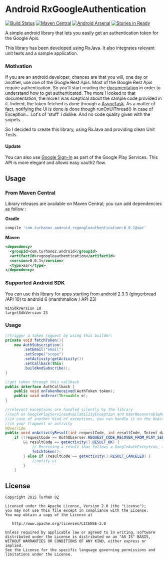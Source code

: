 # Android RxGoogleAuthentication
[![Build Status](https://travis-ci.org/TurhanOz/RxGoogleAuthentication.svg?branch=master)](https://travis-ci.org/TurhanOz/RxGoogleAuthentication)
[![Maven Central](https://img.shields.io/badge/maven--central-0.0.1-blue.svg)](http://search.maven.org/#search%7Cga%7C1%7Ca%3A%22rxgoogleauthentication%22)
[![Android Arsenal](https://img.shields.io/badge/Android%20Arsenal-RxGoogleAuthentication-brightgreen.svg?style=flat)](https://android-arsenal.com/details/1/2746)
[![Stories in Ready](https://badge.waffle.io/TurhanOz/RxGoogleAuthentication.png?label=ready&title=Ready)](https://waffle.io/TurhanOz/RxGoogleAuthentication)

A simple android library that lets you easily get an authentication token for the Google Apis.

This library has been developed using RxJava. It also integrates relevant unit tests and a sample application.

### Motivation
If you are an android developer, chances are that you will, one day or another, use one of the Google Rest Apis.
Most of the Google Rest Apis require authentication. So you'll start reading the [documentation](https://developers.google.com/android/guides/http-auth) in order to understand how to get authenticated.
The more I looked to that documentation, the more I was sceptical about the sample code provided in it. Indeed, the token fetched is done through a [AsyncTask](http://jdam.cd/async-android/). As a matter of fact, notifying the Ui is done is done though runOnUiThread() in case of Exception...
Lot's of 'stuff' I dislike. And no code quality given with the snipets...

So I decided to create this library, using RxJava and providing clean Unit Tests.

#### Update
You can also use [Google Sign-In](https://developers.google.com/identity/sign-in/android/) as part of the Google Play Services. This API is more elegant and allows easy oauth2 flow.

## Usage

### From Maven Central

Library releases are available on Maven Central; you can add dependencies as follow :

**Gradle**

```groovy
compile 'com.turhanoz.android.rxgoogleauthentication:0.0.1@aar'
```
**Maven**

```xml
<dependency>
  <groupId>com.turhanoz.android</groupId>
  <artifactId>rxgoogleauthentication</artifactId>
  <version>0.0.1</version>
  <type>aar</type>
</dependency>
```

### Supported Android SDK

You can use this library for apps starting from android 2.3.3 (gingerbread /API 10) to android 6 (marshmallow / API 23)

```
minSdkVersion 10
targetSdkVersion 23
```

### Usage

```java
//trigger a token request by using this builder:
private void fetchToken(){
    new AuthSubscription()
        .setEmail("email")
        .setScope("scope")
        .setActivity(getActivity())
        .setCallback(this)
        .buildAndSubscribe();
}

//get token through this callback
public interface AuthCallback {
    public void onTokenReceived(AuthToken token);
    public void onError(Throwable e);
}

//relevant exceptions are handled silently by the library
//such as GooglePlayServicesAvailabilityException and UserRecoverableAuthException
//in case of another kind of exceptions, you can handle it on the OnActivityResult callback
//in your fragment or activity
@Override
public void onActivityResult(int requestCode, int resultCode, Intent data) {
    if ((requestCode == AuthObserver.REQUEST_CODE_RECOVER_FROM_PLAY_SERVICES_ERROR)
        && resultCode == getActivity().RESULT_OK) {
            // Receiving a result that follows a GoogleAuthException, try auth again
            fetchToken();
        } else if (resultCode == getActivity().RESULT_CANCELED) {
            //notify ui
        }
    }
```

License
-------

    Copyright 2015 Turhan OZ

    Licensed under the Apache License, Version 2.0 (the "License");
    you may not use this file except in compliance with the License.
    You may obtain a copy of the License at

       http://www.apache.org/licenses/LICENSE-2.0

    Unless required by applicable law or agreed to in writing, software
    distributed under the License is distributed on an "AS IS" BASIS,
    WITHOUT WARRANTIES OR CONDITIONS OF ANY KIND, either express or implied.
    See the License for the specific language governing permissions and
    limitations under the License.
